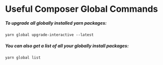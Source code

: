 # Useful Composer Global Commands

##### To upgrade all globally installed yarn packages:
`yarn global upgrade-interactive --latest`


##### You can also get a list of all your globally install packages:
`yarn global list`
